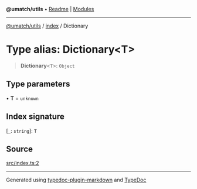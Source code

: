**@umatch/utils** • [Readme](../../index.md) \| [Modules](../../modules.md)

***

[@umatch/utils](../../modules.md) / [index](../index.md) / Dictionary

# Type alias: Dictionary\<T\>

> **Dictionary**\<`T`\>: `Object`

## Type parameters

• **T** = `unknown`

## Index signature

 \[`_`: `string`\]: `T`

## Source

[src/index.ts:2](https://github.com/umatch-oficial/utils/blob/1813ff9/src/index.ts#L2)

***

Generated using [typedoc-plugin-markdown](https://www.npmjs.com/package/typedoc-plugin-markdown) and [TypeDoc](https://typedoc.org/)
